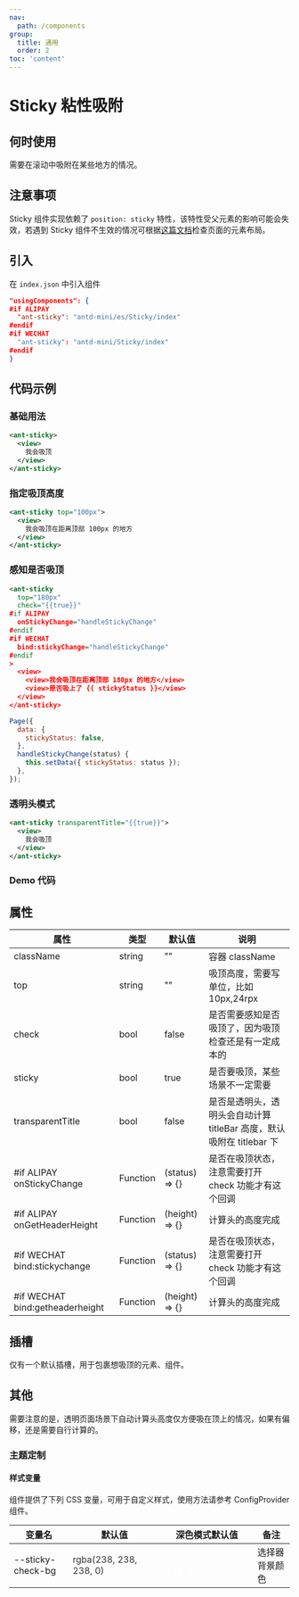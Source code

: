 ```yaml
---
nav:
  path: /components
group:
  title: 通用
  order: 2
toc: 'content'
---
```


# Sticky 粘性吸附

## 何时使用

需要在滚动中吸附在某些地方的情况。

## 注意事项

Sticky 组件实现依赖了 `position: sticky` 特性，该特性受父元素的影响可能会失效，若遇到 Sticky 组件不生效的情况可根据[这篇文档](https://developer.mozilla.org/en-US/docs/Web/CSS/position)检查页面的元素布局。

## 引入

在 `index.json` 中引入组件

```json
"usingComponents": {
#if ALIPAY
  "ant-sticky": "antd-mini/es/Sticky/index"
#endif
#if WECHAT
  "ant-sticky": "antd-mini/Sticky/index"
#endif
}
```

## 代码示例

### 基础用法

```xml
<ant-sticky>
  <view>
    我会吸顶
  </view>
</ant-sticky>
```

### 指定吸顶高度

```xml
<ant-sticky top="100px">
  <view>
    我会吸顶在距离顶部 100px 的地方
  </view>
</ant-sticky>
```

### 感知是否吸顶

```xml
<ant-sticky
  top="180px"
  check="{{true}}"
#if ALIPAY
  onStickyChange="handleStickyChange"
#endif
#if WECHAT
  bind:stickyChange="handleStickyChange"
#endif
>
  <view>
    <view>我会吸顶在距离顶部 180px 的地方</view>
    <view>是否吸上了 {{ stickyStatus }}</view>
  </view>
</ant-sticky>
```

```js
Page({
  data: {
    stickyStatus: false,
  },
  handleStickyChange(status) {
    this.setData({ stickyStatus: status });
  },
});
```

### 透明头模式

```xml
<ant-sticky transparentTitle="{{true}}">
  <view>
    我会吸顶
  </view>
</ant-sticky>
```

### Demo 代码

<code src="../../demo/pages/Sticky/index"></code>

## 属性

| 属性                            | 类型     | 默认值         | 说明                                                                 |
| ------------------------------- | -------- | -------------- | -------------------------------------------------------------------- |
| className                       | string   | ""             | 容器 className                                                       |
| top                             | string   | ""             | 吸顶高度，需要写单位，比如 10px,24rpx                                |
| check                           | bool     | false          | 是否需要感知是否吸顶了，因为吸顶检查还是有一定成本的                 |
| sticky                          | bool     | true           | 是否要吸顶，某些场景不一定需要                                       |
| transparentTitle                | bool     | false          | 是否是透明头，透明头会自动计算 titleBar 高度，默认吸附在 titlebar 下 |
| #if ALIPAY onStickyChange       | Function | (status) => {} | 是否在吸顶状态，注意需要打开 check 功能才有这个回调                  |
| #if ALIPAY onGetHeaderHeight    | Function | (height) => {} | 计算头的高度完成                                                     |
| #if WECHAT bind:stickychange    | Function | (status) => {} | 是否在吸顶状态，注意需要打开 check 功能才有这个回调                  |
| #if WECHAT bind:getheaderheight | Function | (height) => {} | 计算头的高度完成                                                     |

## 插槽

仅有一个默认插槽，用于包裹想吸顶的元素、组件。

## 其他

需要注意的是，透明页面场景下自动计算头高度仅方便吸在顶上的情况，如果有偏移，还是需要自行计算的。

### 主题定制

#### 样式变量

组件提供了下列 CSS 变量，可用于自定义样式，使用方法请参考 ConfigProvider 组件。

| 变量名            | 默认值                                                                                                                         | 深色模式默认值                                                                                                                  | 备注           |
| ----------------- | ------------------------------------------------------------------------------------------------------------------------------ | ------------------------------------------------------------------------------------------------------------------------------- | -------------- |
| --sticky-check-bg | <div style="width: 150px; height: 40px; background-color:rgba(238, 238, 238, 0); color: #333333;">rgba(238, 238, 238, 0)</div> | <div style="width: 150px; height: 40px; background-color: rgba(238, 238, 238, 0); color: #ffffff;">rgba(238, 238, 238, 0)</div> | 选择器背景颜色 |
